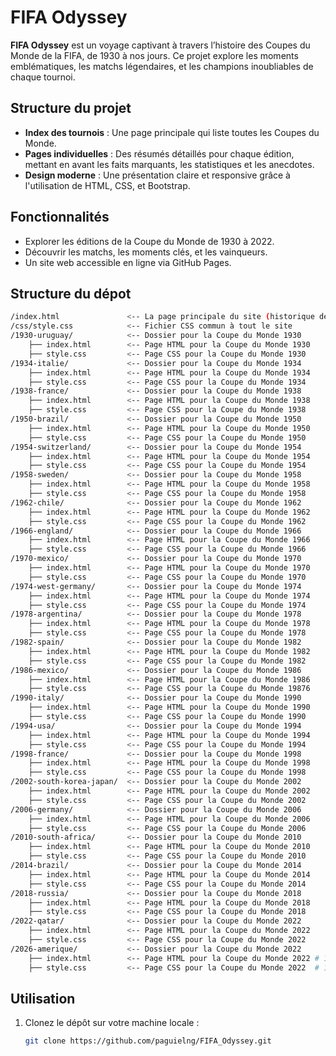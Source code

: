 # FIFA Odyssey

**FIFA Odyssey** est un voyage captivant à travers l’histoire des Coupes du Monde de la FIFA, de 1930 à nos jours. Ce projet explore les moments emblématiques, les matchs légendaires, et les champions inoubliables de chaque tournoi.

## Structure du projet

- **Index des tournois** : Une page principale qui liste toutes les Coupes du Monde.
- **Pages individuelles** : Des résumés détaillés pour chaque édition, mettant en avant les faits marquants, les statistiques et les anecdotes.
- **Design moderne** : Une présentation claire et responsive grâce à l'utilisation de HTML, CSS, et Bootstrap.

## Fonctionnalités

- Explorer les éditions de la Coupe du Monde de 1930 à 2022.
- Découvrir les matchs, les moments clés, et les vainqueurs.
- Un site web accessible en ligne via GitHub Pages.

## Structure du dépot
```bash
/index.html               <-- La page principale du site (historique des Coupes du Monde)
/css/style.css            <-- Fichier CSS commun à tout le site
/1930-uruguay/            <-- Dossier pour la Coupe du Monde 1930
    ├── index.html        <-- Page HTML pour la Coupe du Monde 1930
    ├── style.css         <-- Page CSS pour la Coupe du Monde 1930
/1934-italie/             <-- Dossier pour la Coupe du Monde 1934
    ├── index.html        <-- Page HTML pour la Coupe du Monde 1934
    ├── style.css         <-- Page CSS pour la Coupe du Monde 1934
/1938-france/             <-- Dossier pour la Coupe du Monde 1938
    ├── index.html        <-- Page HTML pour la Coupe du Monde 1938
    ├── style.css         <-- Page CSS pour la Coupe du Monde 1938
/1950-brazil/             <-- Dossier pour la Coupe du Monde 1950
    ├── index.html        <-- Page HTML pour la Coupe du Monde 1950
    ├── style.css         <-- Page CSS pour la Coupe du Monde 1950
/1954-switzerland/        <-- Dossier pour la Coupe du Monde 1954
    ├── index.html        <-- Page HTML pour la Coupe du Monde 1954
    ├── style.css         <-- Page CSS pour la Coupe du Monde 1954
/1958-sweden/             <-- Dossier pour la Coupe du Monde 1958
    ├── index.html        <-- Page HTML pour la Coupe du Monde 1958
    ├── style.css         <-- Page CSS pour la Coupe du Monde 1958
/1962-chile/              <-- Dossier pour la Coupe du Monde 1962
    ├── index.html        <-- Page HTML pour la Coupe du Monde 1962
    ├── style.css         <-- Page CSS pour la Coupe du Monde 1962
/1966-england/            <-- Dossier pour la Coupe du Monde 1966
    ├── index.html        <-- Page HTML pour la Coupe du Monde 1966
    ├── style.css         <-- Page CSS pour la Coupe du Monde 1966
/1970-mexico/             <-- Dossier pour la Coupe du Monde 1970
    ├── index.html        <-- Page HTML pour la Coupe du Monde 1970
    ├── style.css         <-- Page CSS pour la Coupe du Monde 1970
/1974-west-germany/       <-- Dossier pour la Coupe du Monde 1974
    ├── index.html        <-- Page HTML pour la Coupe du Monde 1974
    ├── style.css         <-- Page CSS pour la Coupe du Monde 1974
/1978-argentina/          <-- Dossier pour la Coupe du Monde 1978
    ├── index.html        <-- Page HTML pour la Coupe du Monde 1978
    ├── style.css         <-- Page CSS pour la Coupe du Monde 1978
/1982-spain/              <-- Dossier pour la Coupe du Monde 1982
    ├── index.html        <-- Page HTML pour la Coupe du Monde 1982
    ├── style.css         <-- Page CSS pour la Coupe du Monde 1982
/1986-mexico/             <-- Dossier pour la Coupe du Monde 1986
    ├── index.html        <-- Page HTML pour la Coupe du Monde 1986
    ├── style.css         <-- Page CSS pour la Coupe du Monde 19876
/1990-italy/              <-- Dossier pour la Coupe du Monde 1990
    ├── index.html        <-- Page HTML pour la Coupe du Monde 1990
    ├── style.css         <-- Page CSS pour la Coupe du Monde 1990
/1994-usa/                <-- Dossier pour la Coupe du Monde 1994
    ├── index.html        <-- Page HTML pour la Coupe du Monde 1994
    ├── style.css         <-- Page CSS pour la Coupe du Monde 1994
/1998-france/             <-- Dossier pour la Coupe du Monde 1998
    ├── index.html        <-- Page HTML pour la Coupe du Monde 1998
    ├── style.css         <-- Page CSS pour la Coupe du Monde 1998
/2002-south-korea-japan/  <-- Dossier pour la Coupe du Monde 2002
    ├── index.html        <-- Page HTML pour la Coupe du Monde 2002
    ├── style.css         <-- Page CSS pour la Coupe du Monde 2002
/2006-germany/            <-- Dossier pour la Coupe du Monde 2006
    ├── index.html        <-- Page HTML pour la Coupe du Monde 2006
    ├── style.css         <-- Page CSS pour la Coupe du Monde 2006
/2010-south-africa/       <-- Dossier pour la Coupe du Monde 2010
    ├── index.html        <-- Page HTML pour la Coupe du Monde 2010
    ├── style.css         <-- Page CSS pour la Coupe du Monde 2010
/2014-brazil/             <-- Dossier pour la Coupe du Monde 2014
    ├── index.html        <-- Page HTML pour la Coupe du Monde 2014
    ├── style.css         <-- Page CSS pour la Coupe du Monde 2014
/2018-russia/             <-- Dossier pour la Coupe du Monde 2018
    ├── index.html        <-- Page HTML pour la Coupe du Monde 2018
    ├── style.css         <-- Page CSS pour la Coupe du Monde 2018
/2022-qatar/              <-- Dossier pour la Coupe du Monde 2022
    ├── index.html        <-- Page HTML pour la Coupe du Monde 2022
    ├── style.css         <-- Page CSS pour la Coupe du Monde 2022
/2026-amerique/           <-- Dossier pour la Coupe du Monde 2022
    ├── index.html        <-- Page HTML pour la Coupe du Monde 2022 # 11 juin au 19 juillet 2026 et sera organisée conjointement par les États-Unis, le Canada et le Mexique.
    ├── style.css         <-- Page CSS pour la Coupe du Monde 2022  # 11 juin au 19 juillet 2026 et sera organisée conjointement par les États-Unis, le Canada et le Mexique. 
```

## Utilisation

1. Clonez le dépôt sur votre machine locale :
   ```bash
   git clone https://github.com/paguielng/FIFA_Odyssey.git
